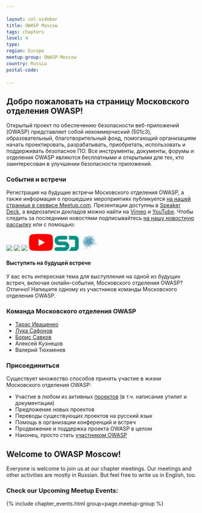 ```yaml
---

layout: col-sidebar
title: OWASP Moscow
tags: chapters
level: 4
type: 
region: Europe
meetup-group: OWASP-Moscow
country: Russia
postal-code: 

---
```


<!-- rebuild 13 -->
## Добро пожаловать на страницу Московского отделения OWASP!

Открытый проект по обеспечению безопасности веб-приложений (OWASP) представляет собой некоммерческий (501c3), образовательный, благотворительный фонд, помогающий организациям начать проектировать, разрабатывать, приобретать, использовать и поддерживать безопасное ПО. Все инструменты, документы, форумы и отделения OWASP являются бесплатными и открытыми для тех, кто заинтересован в улучшении безопасности приложений.

### События и встречи

Регистрация на будущие встречи Московского отделения OWASP, а также информация о прошедших мероприятиях публикуется [на нашей странице в сервисе Meetup.com](https://www.meetup.com/OWASP-Moscow/). Презентации доступны в [Speaker Deck](https://speakerdeck.com/owaspmoscow), а видеозаписи докладов можно найти на [Vimeo](https://vimeo.com/owaspmoscow) и [YouTube](https://www.youtube.com/channel/UCmSAiZ15i1iF8NQsN3xZSWA). Чтобы следить за последними новостями подписывайтесь [на нашу новостную рассылку](https://groups.google.com/a/owasp.org/group/moscow-chapter/subscribe) или с помощью:

[![](/assets/images/Meetup_48.png)](https://www.meetup.com/OWASP-Moscow/)
[![](/assets/images/Twitter48.png)](https://twitter.com/owasp_moscow)
[![](/assets/images/Telegram_48.png)](https://t.me/OWASP_RU)
[![](/assets/images/youtube_social_icon_white.png)](https://www.youtube.com/channel/UCmSAiZ15i1iF8NQsN3xZSWA)
[![](/assets/images/64px-Speakerdeck_48.png)](https://speakerdeck.com/owaspmoscow)
[![](/assets/images/habr48.png)](https://habr.com/ru/company/owasp/)

#### Выступить на будущей встрече

У вас есть интересная тема для выступления на одной из будущих встреч, включая онлайн-события, Московского отделения OWASP? Отлично! Напишите одному из участников команды Московского отделения OWASP.
 
### Команда Московского отделения OWASP

* [Тарас Иващенко](mailto:taras.ivaschenko@owasp.org)
* [Лука Сафонов](mailto:luka.safonov@owasp.org)
* [Борис Савков](mailto:boris.savkov@owasp.org)
* Алексей Кузнецов
* Валерий Тюхменев

### Присоединиться

Существует множество способов принять участие в жизни Московского отделения OWASP:

* Участие в любом из активных [проектов](https://owasp.org/projects/) (в т.ч. написание утилит и документации)
* Предложение новых проектов
* Переводы существующих проектов на русский язык
* Помощь в организации конференций и встреч
* Продвижение и поддержка проекта OWASP в целом
* Наконец, просто стать [участником OWASP](https://owasp.org/membership/)

## Welcome to OWASP Moscow!

Everyone is welcome to join us at our chapter meetings. Our meetings and other activities are mostly in Russian. But feel free to write us in English, too.

### Check our Upcoming Meetup Events:
{% include chapter_events.html group=page.meetup-group %}
